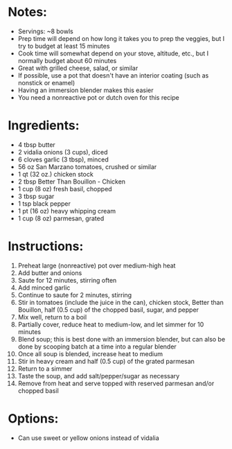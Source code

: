 # Notes: 
- Servings: ~8 bowls
- Prep time will depend on how long it takes you to prep the veggies, but I try to budget at least 15 minutes
- Cook time will somewhat depend on your stove, altitude, etc., but I normally budget about 60 minutes
- Great with grilled cheese, salad, or similar
- If possible, use a pot that doesn't have an interior coating (such as nonstick or enamel)
- Having an immersion blender makes this easier
- You need a nonreactive pot or dutch oven for this recipe

# Ingredients:
- 4 tbsp butter
- 2 vidalia onions (3 cups), diced 
- 6 cloves garlic (3 tbsp), minced
- 56 oz San Marzano tomatoes, crushed or similar 
- 1 qt (32 oz.) chicken stock
- 2 tbsp Better Than Bouillon - Chicken
- 1 cup (8 oz) fresh basil, chopped
- 3 tbsp sugar
- 1 tsp black pepper
- 1 pt (16 oz) heavy whipping cream
- 1 cup (8 oz) parmesan, grated

# Instructions:
1. Preheat large (nonreactive) pot over medium-high heat
2. Add butter and onions
3. Saute for 12 minutes, stirring often
4. Add minced garlic
5. Continue to saute for 2 minutes, stirring
6. Stir in tomatoes (include the juice in the can), chicken stock, Better than Bouillon, half (0.5 cup) of the chopped basil, sugar, and pepper
7. Mix well, return to a boil
8. Partially cover, reduce heat to medium-low, and let simmer for 10 minutes
9. Blend soup; this is best done with an immersion blender, but can also be done by scooping batch at a time into a regular blender
10. Once all soup is blended, increase heat to medium
11. Stir in heavy cream and half (0.5 cup) of the grated parmesan
12. Return to a simmer
13. Taste the soup, and add salt/pepper/sugar as necessary
14. Remove from heat and serve topped with reserved parmesan and/or chopped basil

# Options:
- Can use sweet or yellow onions instead of vidalia
